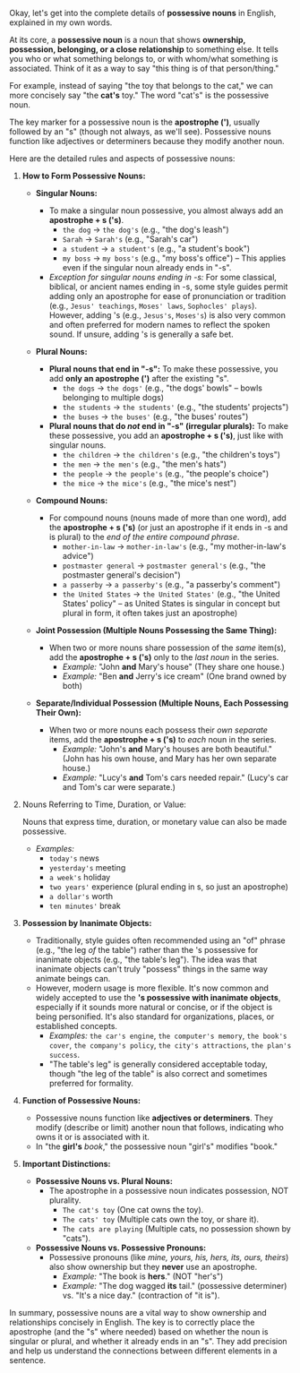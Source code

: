 Okay, let's get into the complete details of **possessive nouns** in English, explained in my own words.

At its core, a **possessive noun** is a noun that shows **ownership, possession, belonging, or a close relationship** to something else. It tells you who or what something belongs to, or with whom/what something is associated. Think of it as a way to say "this thing is of that person/thing."

For example, instead of saying "the toy that belongs to the cat," we can more concisely say "the **cat's** toy." The word "cat's" is the possessive noun.

The key marker for a possessive noun is the **apostrophe (')**, usually followed by an "s" (though not always, as we'll see). Possessive nouns function like adjectives or determiners because they modify another noun.

Here are the detailed rules and aspects of possessive nouns:

1. **How to Form Possessive Nouns:**
    
    - **Singular Nouns:**
        
        - To make a singular noun possessive, you almost always add an **apostrophe + s ('s)**.
            - `the dog` → `the dog's` (e.g., "the dog's leash")
            - `Sarah` → `Sarah's` (e.g., "Sarah's car")
            - `a student` → `a student's` (e.g., "a student's book")
            - `my boss` → `my boss's` (e.g., "my boss's office") – This applies even if the singular noun already ends in "-s".
        - _Exception for singular nouns ending in -s:_ For some classical, biblical, or ancient names ending in -s, some style guides permit adding only an apostrophe for ease of pronunciation or tradition (e.g., `Jesus' teachings`, `Moses' laws`, `Sophocles' plays`). However, adding 's (e.g., `Jesus's`, `Moses's`) is also very common and often preferred for modern names to reflect the spoken sound. If unsure, adding 's is generally a safe bet.
    - **Plural Nouns:**
        
        - **Plural nouns that end in "-s":** To make these possessive, you add **only an apostrophe (')** after the existing "s".
            - `the dogs` → `the dogs'` (e.g., "the dogs' bowls" – bowls belonging to multiple dogs)
            - `the students` → `the students'` (e.g., "the students' projects")
            - `the buses` → `the buses'` (e.g., "the buses' routes")
        - **Plural nouns that do _not_ end in "-s" (irregular plurals):** To make these possessive, you add an **apostrophe + s ('s)**, just like with singular nouns.
            - `the children` → `the children's` (e.g., "the children's toys")
            - `the men` → `the men's` (e.g., "the men's hats")
            - `the people` → `the people's` (e.g., "the people's choice")
            - `the mice` → `the mice's` (e.g., "the mice's nest")
    - **Compound Nouns:**
        
        - For compound nouns (nouns made of more than one word), add the **apostrophe + s ('s)** (or just an apostrophe if it ends in -s and is plural) to the _end of the entire compound phrase_.
            - `mother-in-law` → `mother-in-law's` (e.g., "my mother-in-law's advice")
            - `postmaster general` → `postmaster general's` (e.g., "the postmaster general's decision")
            - `a passerby` → `a passerby's` (e.g., "a passerby's comment")
            - `the United States` → `the United States'` (e.g., "the United States' policy" – as United States is singular in concept but plural in form, it often takes just an apostrophe)
    - **Joint Possession (Multiple Nouns Possessing the Same Thing):**
        
        - When two or more nouns share possession of the _same_ item(s), add the **apostrophe + s ('s)** only to the _last noun_ in the series.
            - _Example:_ "John **and** Mary's house" (They share one house.)
            - _Example:_ "Ben **and** Jerry's ice cream" (One brand owned by both)
    - **Separate/Individual Possession (Multiple Nouns, Each Possessing Their Own):**
        
        - When two or more nouns each possess their _own separate_ items, add the **apostrophe + s ('s)** to _each_ noun in the series.
            - _Example:_ "John's **and** Mary's houses are both beautiful." (John has his own house, and Mary has her own separate house.)
            - _Example:_ "Lucy's **and** Tom's cars needed repair." (Lucy's car and Tom's car were separate.)
2. Nouns Referring to Time, Duration, or Value:
    
    Nouns that express time, duration, or monetary value can also be made possessive.
    
    - _Examples:_
        - `today's` news
        - `yesterday's` meeting
        - `a week's` holiday
        - `two years'` experience (plural ending in s, so just an apostrophe)
        - `a dollar's` worth
        - `ten minutes'` break
3. **Possession by Inanimate Objects:**
    
    - Traditionally, style guides often recommended using an "of" phrase (e.g., "the leg _of_ the table") rather than the 's possessive for inanimate objects (e.g., "the table's leg"). The idea was that inanimate objects can't truly "possess" things in the same way animate beings can.
    - However, modern usage is more flexible. It's now common and widely accepted to use the **'s possessive with inanimate objects**, especially if it sounds more natural or concise, or if the object is being personified. It's also standard for organizations, places, or established concepts.
        - _Examples:_ `the car's engine`, `the computer's memory`, `the book's cover`, `the company's policy`, `the city's attractions`, `the plan's success`.
        - "The table's leg" is generally considered acceptable today, though "the leg of the table" is also correct and sometimes preferred for formality.
4. **Function of Possessive Nouns:**
    
    - Possessive nouns function like **adjectives or determiners**. They modify (describe or limit) another noun that follows, indicating who owns it or is associated with it.
    - In "the **girl's** _book_," the possessive noun "girl's" modifies "book."
5. **Important Distinctions:**
    
    - **Possessive Nouns vs. Plural Nouns:**
        - The apostrophe in a possessive noun indicates possession, NOT plurality.
            - `The cat's toy` (One cat owns the toy).
            - `The cats' toy` (Multiple cats own the toy, or share it).
            - `The cats are playing` (Multiple cats, no possession shown by "cats").
    - **Possessive Nouns vs. Possessive Pronouns:**
        - Possessive pronouns (like _mine, yours, his, hers, its, ours, theirs_) also show ownership but they **never** use an apostrophe.
            - _Example:_ "The book is **hers**." (NOT "her's")
            - _Example:_ "The dog wagged **its** tail." (possessive determiner) vs. "It's a nice day." (contraction of "it is").

In summary, possessive nouns are a vital way to show ownership and relationships concisely in English. The key is to correctly place the apostrophe (and the "s" where needed) based on whether the noun is singular or plural, and whether it already ends in an "s". They add precision and help us understand the connections between different elements in a sentence.